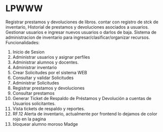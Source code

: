 # LPWWW
Registrar prestamos y devoluciones de libros. contar con registro de stck de inventario, Historial de prestamos y devoluciones asociados a usuarios.
Gestionar usuarios e ingresar nuevos usuarios o darlos de baja.
Sistema de administracion de inventario para ingresar/clasificar/organizar recursos.  
Funcionalidades:  
<ol>
        <li>Inicio de Sesion 
        <li>Administrar usuarios y asignar perfiles
        <li>Administrar alumnos y docentes.
        <li>Administrar inventario  
        <li>Crear Solicitudes por el sistema WEB 
        <li>Consultar y validar Solicitudes 
        <li>Administrar Solicitudes  
        <li>Registrar prestamos y devoluciones  
        <li>Consultar prestamos 
        <li>Generar Ticket de Respaldo de Préstamos y Devolución a cuentas de Usuarios solicitantes.
        <li>Vista tickets de respaldo y reportes.
        <li> RF.12 Alerta de inventario, actualmente por frontend lo dejamos de color rojo en la pagina</li>
        <li> bloquear alumno moroso Madge</li>
</ol>
